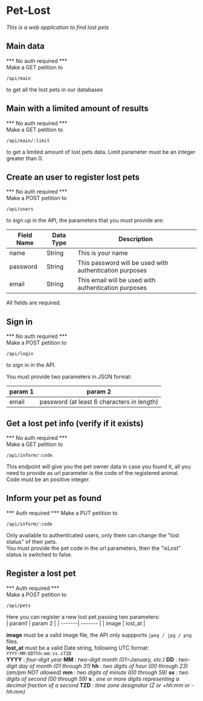 # Pet-Lost  

*This is a web application to find lost pets*

## Main data  
*** No auth required ***  
Make a GET petition to  

``` 
/api/main

```  
to get all the lost pets in our databases  

## Main with a limited amount of results  
*** No auth required ***  
Make a GET petition to  

``` 
/api/main/:limit

```  
to get a limited amount of lost pets data. Limit parameter must be an integer greater than 0.  

## Create an user to register lost pets  
*** No auth required ***  
Make a POST petition to   
``` 
/api/users

```  
to sign up in the API, the parameters that you must provide are:  

| Field Name | Data Type | Description |
| ---------- | --------- | ----------- | 
| name       | String    | This is your name |  
| password   | String    | This password will be used with authentication purposes |  
| email      | String    | This email will be used with authentication purposes |  

All fields are required.  

## Sign in  
*** No auth required ***  
Make a POST petition to 

```  
/api/login

```  
to sign in in the API.  

You must provide two parameters in JSON format:  

| param 1 | param 2 |  
| ------- | ------- |
| email   | password (at least 6 characters in length) | 


## Get a lost pet info (verify if it exists)
*** No auth required ***  
Make a GET petition to  

```  
/api/inform/:code

```  

This endpoint will give you the pet owner data in case you found it, all you need to provide as url parameter is the code of the registered animal.  
Code must be an positive integer.  

## Inform your pet as found
*** Auth required ***
Make a PUT petition to  

```  
/api/inform/:code  

```  

Only available to authenticated users, only them can change the "lost status" of their pets.  
You must provide the pet code in the url parameters, then the "isLost" status is switched to false.  

## Register a lost pet  
*** Auth required ***  
Make a POST petition to  

```  
/api/pets    

```  
Here you can register a new lost pet passing two parameters:  
| param1 | param 2 |
| -------| ------- |
| image  | lost_at |

**image** must be a valid image file, the API only suppports ``` jpeg / jpg / png ``` files.  
**lost_at** must be a valid Date string, following UTC format:  
```YYYY-MM-DDThh:mm:ss.sTZD```  
**YYYY** : *four-digit year*
**MM** : *two-digit month (01=January, etc.)*
**DD** : *two-digit day of month (01 through 31)*
**hh** : *two digits of hour (00 through 23) (am/pm NOT allowed)*
**mm** : *two digits of minute (00 through 59)*
**ss** : *two digits of second (00 through 59)*
**s** : *one or more digits representing a decimal fraction of a second*
**TZD** : *time zone designator (Z or +hh:mm or -hh:mm)*  

